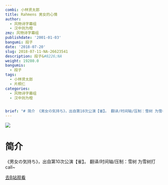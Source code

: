 ```yaml
---
combi: 小林贤太郎
title: Rahmens 男女的心情
author:
  - 风物诗字幕组
  - 汉中则为橙
zmz: 风物诗字幕组
publishdate: '2001-01-03'
bangumi: 段子
date: '2018-07-20'
slug: 2018-07-11-NA-26623541
description: 段子&#8226;NA
weight: 19280.0
bangumis:
  - 段子
tags:
  - 小林贤太郎
  - 片桐仁
categories:
  - 风物诗字幕组
  - 汉中则为橙


brief: "# 简介 《男女の気持ち》，出自第10次公演【雀】。 翻译/时间轴/压制：雪树 为雪树打call~"
---
```

![](https://i.imgur.com/aVui49S.jpg)
# 简介  
《男女の気持ち》，出自第10次公演【雀】。
翻译/时间轴/压制：雪树
为雪树打call~  

[去B站观看](https://www.bilibili.com/video/av26623541/)
 
